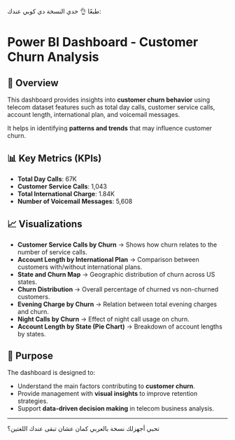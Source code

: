 طبعًا 👌 خدي النسخة دي كوبي عندك:

# Power BI Dashboard - Customer Churn Analysis

## 📌 Overview

This dashboard provides insights into **customer churn behavior** using telecom dataset features such as total day calls, customer service calls, account length, international plan, and voicemail messages.

It helps in identifying **patterns and trends** that may influence customer churn.

## 📊 Key Metrics (KPIs)

* **Total Day Calls**: 67K
* **Customer Service Calls**: 1,043
* **Total International Charge**: 1.84K
* **Number of Voicemail Messages**: 5,608

## 📈 Visualizations

* **Customer Service Calls by Churn** → Shows how churn relates to the number of service calls.
* **Account Length by International Plan** → Comparison between customers with/without international plans.
* **State and Churn Map** → Geographic distribution of churn across US states.
* **Churn Distribution** → Overall percentage of churned vs non-churned customers.
* **Evening Charge by Churn** → Relation between total evening charges and churn.
* **Night Calls by Churn** → Effect of night call usage on churn.
* **Account Length by State (Pie Chart)** → Breakdown of account lengths by states.

## 🎯 Purpose

The dashboard is designed to:

* Understand the main factors contributing to **customer churn**.
* Provide management with **visual insights** to improve retention strategies.
* Support **data-driven decision making** in telecom business analysis.

---

تحبي أجهزلك نسخة بالعربي كمان عشان تبقى عندك اللغتين؟
